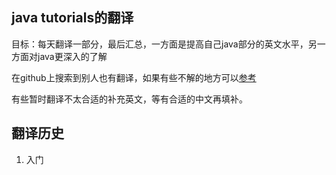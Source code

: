 ## java tutorials的翻译

目标：每天翻译一部分，最后汇总，一方面是提高自己java部分的英文水平，另一方面对java更深入的了解

在github上搜索到别人也有翻译，如果有些不解的地方可以[参考](https://pingfangx.github.io/java-tutorials/)

有些暂时翻译不太合适的补充英文，等有合适的中文再填补。
## 翻译历史
1. 入门